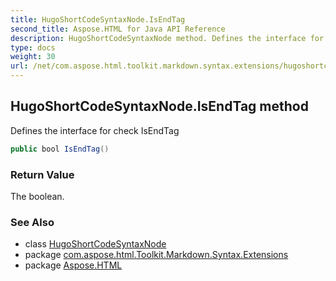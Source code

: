 ```yaml
---
title: HugoShortCodeSyntaxNode.IsEndTag
second_title: Aspose.HTML for Java API Reference
description: HugoShortCodeSyntaxNode method. Defines the interface for check IsEndTag
type: docs
weight: 30
url: /net/com.aspose.html.toolkit.markdown.syntax.extensions/hugoshortcodesyntaxnode/isendtag/
---
```

## HugoShortCodeSyntaxNode.IsEndTag method

Defines the interface for check IsEndTag

```java
public bool IsEndTag()
```

### Return Value

The boolean.

### See Also

* class [HugoShortCodeSyntaxNode](../)
* package [com.aspose.html.Toolkit.Markdown.Syntax.Extensions](../../hugoshortcodesyntaxnode/)
* package [Aspose.HTML](../../../)

